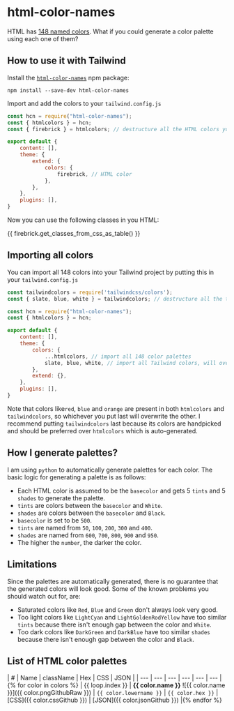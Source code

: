 
# html-color-names
HTML has [148 named colors](https://github.com/iaseth/html-color-names/blob/master/colors.json). What if you could generate a color palette using each one of them?




## How to use it with Tailwind

Install the [`html-color-names`](https://www.npmjs.com/package/html-color-names) npm package:
```
npm install --save-dev html-color-names
```

Import and add the colors to your `tailwind.config.js`
```javascript
const hcn = require("html-color-names");
const { htmlcolors } = hcn;
const { firebrick } = htmlcolors; // destructure all the HTML colors you want to use

export default {
	content: [],
	theme: {
		extend: {
			colors: {
				firebrick, // HTML color
			},
		},
	},
	plugins: [],
}
```

Now you can use the following classes in you HTML:

{{ firebrick.get_classes_from_css_as_table() }}




## Importing all colors

You can import all 148 colors into your Tailwind project by putting this in your `tailwind.config.js`
```javascript
const tailwindcolors = require('tailwindcss/colors');
const { slate, blue, white } = tailwindcolors; // destructure all the tailwind colors you want to use

const hcn = require("html-color-names");
const { htmlcolors } = hcn;

export default {
	content: [],
	theme: {
		colors: {
			...htmlcolors, // import all 148 color palettes
			slate, blue, white, // import all Tailwind colors, will overwrite colors if names clash
		},
		extend: {},
	},
	plugins: [],
}
```
Note that colors like`red`, `blue` and `orange` are present in both `htmlcolors` and `tailwindcolors`, so whichever you put last will overwrite the other. I recommend putting `tailwindcolors` last because its colors are handpicked and should be preferred over `htmlcolors` which is auto-generated.




## How I generate palettes?
I am using `python` to automatically generate palettes for each color. The basic logic for generating a palette is as follows:

* Each HTML color is assumed to be the `basecolor` and gets 5 `tints` and 5 `shades` to generate the palette.
* `tints` are colors between the `basecolor` and `White`.
* `shades` are colors between the `basecolor` and `Black`.
* `basecolor` is set to be `500`.
* `tints` are named from `50`, `100`, `200`, `300` and `400`.
* `shades` are named from `600`, `700`, `800`, `900` and `950`.
* The higher the `number`, the darker the color.




## Limitations
Since the palettes are automatically generated, there is no guarantee that the generated colors will look good. Some of the known problems you should watch out for, are:

* Saturated colors like `Red`, `Blue` and `Green` don't always look very good.
* Too light colors like `LightCyan` and `LightGoldenRodYellow` have too similar `tints` because there isn't enough gap between the color and `White`.
* Too dark colors like `DarkGreen` and `DarkBlue` have too similar `shades` because there isn't enough gap between the color and `Black`.




## List of HTML color palettes

| # | Name | className | Hex | CSS | JSON |
| --- | --- | --- | --- | --- | --- |{% for color in colors %}
| {{ loop.index }} | **{{ color.name }}** ![{{ color.name }}]({{ color.pngGithubRaw }}) | `{{ color.lowername }}` | `{{ color.hex }}` | [CSS]({{ color.cssGithub }}) | [JSON]({{ color.jsonGithub }}) |{% endfor %}


